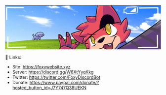 <img src="foxy_profile-3-1.png">

🔗 Links:

- Site: https://foxywebsite.xyz
- Server: https://discord.gg/W6XtYyqKkg
- Twitter: https://twitter.com/FoxyDiscordBot
- Donate: https://www.paypal.com/donate/?hosted_button_id=J7Y747Q38UEKN
